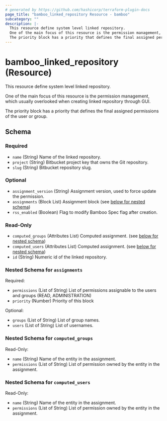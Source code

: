 ```yaml
---
# generated by https://github.com/hashicorp/terraform-plugin-docs
page_title: "bamboo_linked_repository Resource - bamboo"
subcategory: ""
description: |-
  This resource define system level linked repository.
  One of the main focus of this resource is the permission management, which usually overlooked when creating linked repository through GUI.
  The priority block has a priority that defines the final assigned permissions of the user or group.
---
```


# bamboo_linked_repository (Resource)

This resource define system level linked repository.

One of the main focus of this resource is the permission management, which usually overlooked when creating linked repository through GUI.

The priority block has a priority that defines the final assigned permissions of the user or group.



<!-- schema generated by tfplugindocs -->
## Schema

### Required

- `name` (String) Name of the linked repository.
- `project` (String) Bitbucket project key that owns the Git repository.
- `slug` (String) Bitbucket repository slug.

### Optional

- `assignment_version` (String) Assignment version, used to force update the permission.
- `assignments` (Block List) Assignment block (see [below for nested schema](#nestedblock--assignments))
- `rss_enabled` (Boolean) Flag to modify Bamboo Spec flag after creation.

### Read-Only

- `computed_groups` (Attributes List) Computed assignment. (see [below for nested schema](#nestedatt--computed_groups))
- `computed_users` (Attributes List) Computed assignment. (see [below for nested schema](#nestedatt--computed_users))
- `id` (String) Numeric id of the linked repository.

<a id="nestedblock--assignments"></a>
### Nested Schema for `assignments`

Required:

- `permissions` (List of String) List of permissions assignable to the users and groups (READ, ADMINISTRATION)
- `priority` (Number) Priority of this block

Optional:

- `groups` (List of String) List of group names.
- `users` (List of String) List of usernames.


<a id="nestedatt--computed_groups"></a>
### Nested Schema for `computed_groups`

Read-Only:

- `name` (String) Name of the entity in the assignment.
- `permissions` (List of String) List of permission owned by the entity in the assignment.


<a id="nestedatt--computed_users"></a>
### Nested Schema for `computed_users`

Read-Only:

- `name` (String) Name of the entity in the assignment.
- `permissions` (List of String) List of permission owned by the entity in the assignment.
